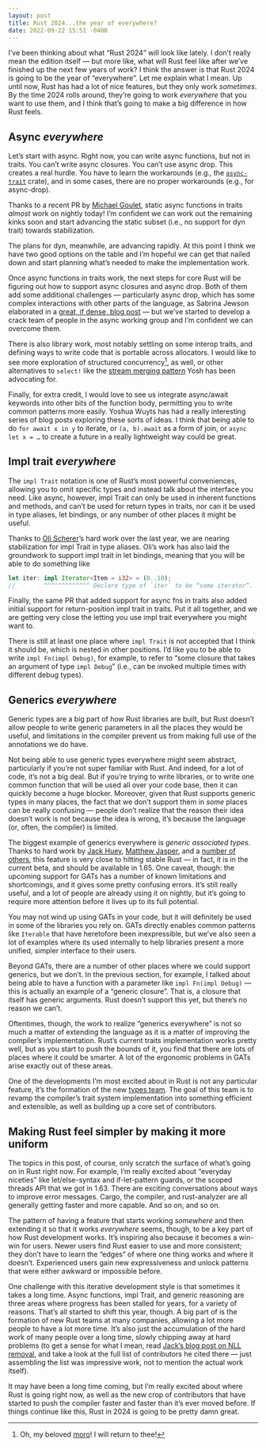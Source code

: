 ```yaml
---
layout: post
title: Rust 2024...the year of everywhere?
date: 2022-09-22 15:51 -0400
---
```


I’ve been thinking about what “Rust 2024” will look like lately. I don’t really mean the edition itself — but more like, what will Rust feel like after we’ve finished up the next few years of work? I think the answer is that Rust 2024 is going to be the year of “everywhere”. Let me explain what I mean. Up until now, Rust has had a lot of nice features, but they only work *sometimes*. By the time 2024 rolls around, they’re going to work *everywhere* that you want to use them, and I think that’s going to make a big difference in how Rust feels.

## Async *everywhere*

Let’s start with async. Right now, you can write async functions, but not in traits. You can’t write async closures. You can’t use async drop. This creates a real hurdle. You have to learn the workarounds (e.g., the [`async-trait`] crate), and in some cases, there are no proper workarounds (e.g., for async-drop).

[`async-trait`]: https://crates.io/crates/async-trait

Thanks to a recent PR by [Michael Goulet], static async functions in traits *almost* work on nightly today! I’m confident we can work out the remaining kinks soon and start advancing the static subset (i.e., no support for dyn trait) towards stabilization. 

The plans for dyn, meanwhile, are advancing rapidly. At this point I think we have two good options on the table and I’m hopeful we can get that nailed down and start planning what’s needed to make the implementation work.

Once async functions in traits work, the next steps for core Rust will be figuring out how to support async closures and async drop. Both of them add some additional challenges — particularly async drop, which has some complex interactions with other parts of the language, as Sabrina Jewson elaborated in a [great, if dense, blog post](https://sabrinajewson.org/blog/async-drop) — but we’ve started to develop a crack team of people in the async working group and I’m confident we can overcome them.

There is also library work, most notably settling on some interop traits, and defining ways to write code that is portable across allocators. I would like to see more exploration of structured concurrency[^moro], as well, or other alternatives to `select!` like the [stream merging pattern](https://blog.yoshuawuyts.com/futures-concurrency-3/#concurrent-stream-processing-with-stream-merge) Yosh has been advocating for.

[Michael Goulet]: https://github.com/compiler-errors

[^moro]: Oh, my beloved [moro]! I will return to thee!

[moro]: https://github.com/nikomatsakis/moro

Finally, for extra credit, I would love to see us integrate async/await keywords into other bits of the function body, permitting you to write common patterns more easily. Yoshua Wuyts has had a really interesting series of blog posts exploring these sorts of ideas. I think that being able to do `for await x in y` to iterate, or `(a, b).await` as a form of join, or `async let x = …` to create a future in a really lightweight way could be great.

## Impl trait *everywhere*

The `impl Trait` notation is one of Rust’s most powerful conveniences, allowing you to omit specific types and instead talk about the interface you need. Like async, however, impl Trait can only be used in inherent functions and methods, and can’t be used for return types in traits, nor can it be used in type aliases, let bindings, or any number of other places it might be useful.

Thanks to [Oli Scherer]’s hard work over the last year, we are nearing stabilization for impl Trait in type aliases. Oli’s work has also laid the groundwork to support impl trait in let bindings, meaning that you will be able to do something like

```rust
let iter: impl Iterator<Item = i32> = (0..10);
//        ^^^^^^^^^^^^^ Declare type of `iter` to be “some iterator”.
```

Finally, the same PR that added support for async fns in traits also added initial support for return-position impl trait in traits. Put it all together, and we are getting very close the letting you use impl trait everywhere you might want to.

There is still at least one place where `impl Trait` is not accepted that I think it should be, which is nested in other positions. I’d like you to be able to write `impl Fn(impl Debug)`, for example, to refer to “some closure that takes an argument of type `impl Debug`” (i.e., can be invoked multiple times with different debug types).

[Oli Scherer]: https://github.com/oli-obk

## Generics *everywhere*

Generic types are a big part of how Rust libraries are built, but Rust doesn’t allow people to write generic parameters in all the places they would be useful, and limitations in the compiler prevent us from making full use of the annotations we do have. 

Not being able to use generic types everywhere might seem abstract, particularly if you’re not super familiar with Rust. And indeed, for a lot of code, it’s not a big deal. But if you’re trying to write libraries, or to write one common function that will be used all over your code base, then it can quickly become a huge blocker. Moreover, given that Rust supports generic types in many places, the fact that we don’t support them in *some* places can be really confusing — people don’t realize that the reason their idea doesn’t work is not because the idea is wrong, it’s because the language (or, often, the compiler) is limited.

The biggest example of generics everywhere is *generic associated types*. Thanks to hard work by [Jack Huey], [Matthew Jasper], and a [number of others], this feature is very close to hitting stable Rust — in fact, it is in the current beta, and should be available in 1.65. One caveat, though: the upcoming support for GATs has a number of known limitations and shortcomings, and it gives some pretty confusing errors. It’s still really useful, and a lot of people are already using it on nightly, but it’s going to require more attention before it lives up to its full potential.

[Jack Huey]: https://github.com/jackh726/
[Matthew Jasper]: https://github.com/MatthewJasper/
[number of others]: https://blog.rust-lang.org/2021/08/03/GATs-stabilization-push.html#why-has-it-taken-so-long-to-implement-this

You may not wind up using GATs in your code, but it will definitely be used in some of the libraries you rely on. GATs directly enables common patterns like `Iterable` that have heretofore been inexpressible, but we’ve also seen a lot of examples where its used internally to help libraries present a more unified, simpler interface to their users.

Beyond GATs, there are a number of other places where we could support generics, but we don’t. In the previous section, for example, I talked about being able to have a function with a parameter like `impl Fn(impl Debug)` — this is actually an example of a “generic closure”. That is, a closure that itself has generic arguments. Rust doesn’t support this yet, but there’s no reason we can’t.

Oftentimes, though, the work to realize “generics everywhere” is not so much a matter of extending the language as it is a matter of improving the compiler’s implementation. Rust’s current traits implementation works pretty well, but as you start to push the bounds of it, you find that there are lots of places where it could be smarter. A lot of the ergonomic problems in GATs arise exactly out of these areas.

One of the developments I’m most excited about in Rust is not any particular feature, it’s the formation of the new [types team]. The goal of this team is to revamp the compiler’s trait system implementation into something efficient and extensible, as well as building up a core set of contributors. 

[types team]: https://github.com/rust-lang/types-team

## Making Rust feel simpler by making it more uniform

The topics in this post, of course, only scratch the surface of what’s going on in Rust right now. For example, I’m really excited about “everyday niceties” like let/else-syntax and if-let-pattern guards, or the scoped threads API that we got in 1.63. There are exciting conversations about ways to improve error messages. Cargo, the compiler, and rust-analyzer are all generally getting faster and more capable. And so on, and so on.

The pattern of having a feature that starts working *somewhere* and then extending it so that it works *everywhere* seems, though, to be a key part of how Rust development works. It’s inspiring also because it becomes a win-win for users. Newer users find Rust easier to use and more consistent; they don’t have to learn the “edges” of where one thing works and where it doesn’t. Experienced users gain new expressiveness and unlock patterns that were either awkward or impossible before.

One challenge with this iterative development style is that sometimes it takes a long time. Async functions, impl Trait, and generic reasoning are three areas where progress has been stalled for years, for a variety of reasons. That’s all started to shift this year, though. A big part of is the formation of new Rust teams at many companies, allowing a lot more people to have a lot more time. It’s also just the accumulation of the hard work of many people over a long time, slowly chipping away at hard problems (to get a sense for what I mean, read [Jack’s blog post on NLL removal][nllr], and take a look at the full list of contributors he cited there — just assembling the list was impressive work, not to mention the actual work itself).

[nllr]: https://jackh726.github.io/rust/2022/06/10/nll-stabilization.html#how-did-we-get-here

[“third way”]: https://smallcultfollowing.com/babysteps/blog/2022/09/19/what-i-meant-by-the-soul-of-rust/

It may have been a long time coming, but I’m really excited about where Rust is going right now, as well as the new crop of contributors that have started to push the compiler faster and faster than it’s ever moved before. If things continue like this, Rust in 2024 is going to be pretty damn great.
